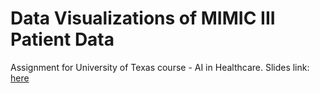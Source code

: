 # Data Visualizations of MIMIC III Patient Data

Assignment for University of Texas course - AI in Healthcare. Slides link: [here](https://docs.google.com/presentation/d/1zI5P2Tu_MCjEnfLOILbk5a4QgMzVSSstGYWcpxyMI7c/edit?usp=sharing)
